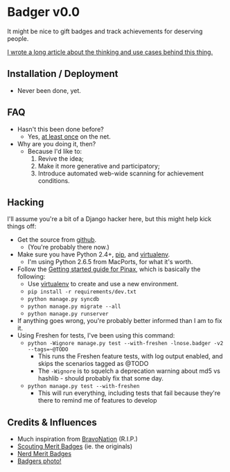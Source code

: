 # Badger v0.0

It might be nice to gift badges and track achievements for deserving people.

[I wrote a long article about the thinking and use cases behind this thing.](http://decafbad.com/2010/07/badger-article/)

## Installation / Deployment

* Never been done, yet.

## FAQ

* Hasn't this been done before?
    * Yes, [at least once][bravonation] on the net.
* Why are you doing it, then?
    * Because I'd like to:
        1. Revive the idea; 
        2. Make it more generative and participatory;
        3. Introduce automated web-wide scanning for achievement conditions.

## Hacking

I'll assume you're a bit of a Django hacker here, but this might help kick things off:

* Get the source from [github](http://github.com/lmorchard/badger).
    * (You're probably there now.)
* Make sure you have Python 2.4+, [pip][], and [virtualenv][].
    * I'm using Python 2.6.5 from MacPorts, for what it's worth.
* Follow the [Getting started guide for Pinax](http://pinaxproject.com/docs/dev/gettingstarted.html), which is basically the following:
    * Use [virtualenv][] to create and use a new environment.
    * `pip install -r requirements/dev.txt`
    * `python manage.py syncdb`
    * `python manage.py migrate --all`
    * `python manage.py runserver`
* If anything goes wrong, you're probably better informed than I am to fix it.
* Using Freshen for tests, I've been using this command:
    * `python -Wignore manage.py test --with-freshen -lnose.badger -v2 --tags=~@TODO`
        * This runs the Freshen feature tests, with log output enabled, and skips the scenarios tagged as @TODO
        * The `-Wignore` is to squelch a deprecation warning about md5 vs hashlib - should probably fix that some day.
    * `python manage.py test --with-freshen`
        * This will run everything, including tests that fail because they're there to remind me of features to develop

[virtualenv]: http://pypi.python.org/pypi/virtualenv
[pip]: http://pip.openplans.org/

## Credits & Influences

* Much inspiration from [BravoNation][] (R.I.P.)
* [Scouting Merit Badges](http://meritbadge.org/wiki/index.php/Main_Page) (ie. the originals)
* [Nerd Merit Badges](http://www.nerdmeritbadges.com/)
* [Badgers photo!](http://www.flickr.com/photos/66176388@N00/3955963781/)

[bravonation]: http://waxy.org/2007/12/exclusive_yahoo/
